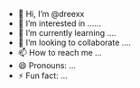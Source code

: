 - 👋 Hi, I’m @dreexx
- 👀 I’m interested in ......
- 🌱 I’m currently learning ....
- 💞️ I’m looking to collaborate ....
- 📫 How to reach me ...
- 😄 Pronouns: ...
- ⚡ Fun fact: ...

<!---
Ameh234/Ameh234 is a ✨ special ✨ repository because its `README.md` (this file) appears on your GitHub profile.
You can click the Preview link to take a look at your changes.
--->
